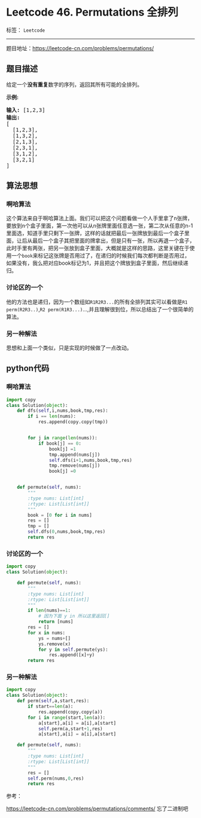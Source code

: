 ﻿# Leetcode 46. Permutations 全排列

标签： `Leetcode`

---

题目地址：https://leetcode-cn.com/problems/permutations/  

## 题目描述  

<p>给定一个<strong>没有重复</strong>数字的序列，返回其所有可能的全排列。</p>

<p><strong>示例:</strong></p>

<pre><strong>输入:</strong> [1,2,3]
<strong>输出:</strong>
[
  [1,2,3],
  [1,3,2],
  [2,1,3],
  [2,3,1],
  [3,1,2],
  [3,2,1]
]</pre>  

## 算法思想 

### 啊哈算法  

这个算法来自于啊哈算法上面。我们可以把这个问题看做一个人手里拿了n张牌，要放到n个盒子里面，第一次他可以从n张牌里面任意选一张，第二次从任意的n-1里面选，知道手里只剩下一张牌，这样的话就把最后一张牌放到最后一个盒子里面，让后从最后一个盒子其把里面的牌拿出，但是只有一张，所以再退一个盒子，此时手里有两张，把另一张放到盒子里面，大概就是这样的思路，这里关键在于使用一个`book`来标记这张牌是否用过了，在递归的时候我们每次都判断是否用过，如果没有，我么把对应book标记为1，并且把这个牌放到盒子里面，然后继续递归。  

### 讨论区的一个   

他的方法也是递归，因为一个数组如`R1R2R3...`的所有全排列其实可以看做是`R1 perm(R2R3..)`,`R2 perm(R1R3...)`...,并且理解很到位，所以总结出了一个很简单的算法。  

### 另一种解法  

思想和上面一个类似，只是实现的时候做了一点改动。  

## python代码  

### 啊哈算法    

```python 
import copy
class Solution(object):
    def dfs(self,i,nums,book,tmp,res):
        if i == len(nums):
            res.append(copy.copy(tmp))


        for j in range(len(nums)):
            if book[j] == 0:
                book[j] =1
                tmp.append(nums[j])
                self.dfs(i+1,nums,book,tmp,res)
                tmp.remove(nums[j])
                book[j] =0


    def permute(self, nums):
        """
        :type nums: List[int]
        :rtype: List[List[int]]
        """
        book = [0 for i in nums]
        res = []
        tmp = []
        self.dfs(0,nums,book,tmp,res)
        return res
```

### 讨论区的一个   

```python
import copy
class Solution(object):

    def permute(self, nums):
        """
        :type nums: List[int]
        :rtype: List[List[int]]
        """
        if len(nums)==1:
            # 因为下面 y in 所以这里返回[]
            return [nums]
        res = []
        for x in nums:
            ys = nums+[]
            ys.remove(x)
            for y in self.permute(ys):
                res.append([x]+y)
        return res
```

### 另一种解法   

```python
import copy
class Solution(object):
    def perm(self,a,start,res):
        if start==len(a):
            res.append(copy.copy(a))
        for i in range(start,len(a)):
            a[start],a[i] = a[i],a[start]
            self.perm(a,start+1,res)
            a[start],a[i] = a[i],a[start]

    def permute(self, nums):
        """
        :type nums: List[int]
        :rtype: List[List[int]]
        """
        res = []
        self.perm(nums,0,res)
        return res
```

参考：  

https://leetcode-cn.com/problems/permutations/comments/  忘了二进制吧




